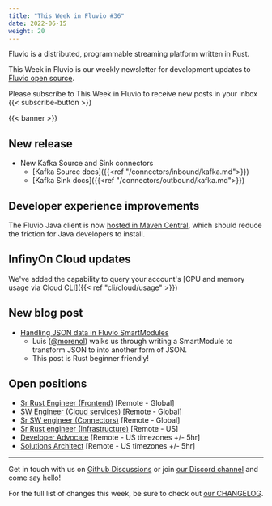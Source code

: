 ```yaml
---
title: "This Week in Fluvio #36"
date: 2022-06-15
weight: 20
---
```

Fluvio is a distributed, programmable streaming platform written in Rust.

This Week in Fluvio is our weekly newsletter for development updates to [Fluvio open source].

Please subscribe to This Week in Fluvio to receive new posts in your inbox
{{< subscribe-button >}}


{{< banner >}}

## New release
* New Kafka Source and Sink connectors
  * [Kafka Source docs]({{<ref "/connectors/inbound/kafka.md">}})
  * [Kafka Sink docs]({{<ref "/connectors/outbound/kafka.md">}})

## Developer experience improvements
The Fluvio Java client is now [hosted in Maven Central](https://search.maven.org/artifact/com.infinyon/fluvio), which should reduce the friction for Java developers to install.

## InfinyOn Cloud updates
We've added the capability to query your account's [CPU and memory usage via Cloud CLI]({{< ref "cli/cloud/usage" >}})

## New blog post
* [Handling JSON data in Fluvio SmartModules](https://www.infinyon.com/blog/2022/06/smartmodule-json/)
  * Luis ([@morenol](https://github.com/morenol)) walks us through writing a SmartModule to transform JSON to into another form of JSON.
  * This post is Rust beginner friendly!

## Open positions
* [Sr Rust Engineer (Frontend)](https://www.infinyon.com/careers/cloud-ui-engineer-senior-level) [Remote - Global]
* [SW Engineer (Cloud services)](https://www.infinyon.com/careers/cloud-engineer-mid-level) [Remote - Global]
* [Sr SW engineer (Connectors)](https://www.infinyon.com/careers/connectors-engineer-senior-level) [Remote - Global]
* [Sr Rust engineer (Infrastructure)](https://www.infinyon.com/careers/infrastructure-engineer-senior-level) [Remote - US]
* [Developer Advocate](https://www.infinyon.com/careers/developer-advocate-mid-senior-level) [Remote - US timezones +/- 5hr]
* [Solutions Architect](https://www.infinyon.com/careers/solutions-architect) [Remote - US timezones +/- 5hr]


---

Get in touch with us on [Github Discussions] or join [our Discord channel] and come say hello!

For the full list of changes this week, be sure to check out [our CHANGELOG].

[Fluvio open source]: https://github.com/infinyon/fluvio
[our CHANGELOG]: https://github.com/infinyon/fluvio/blob/master/CHANGELOG.md
[our Discord channel]: https://discordapp.com/invite/bBG2dTz
[Github Discussions]: https://github.com/infinyon/fluvio/discussions
